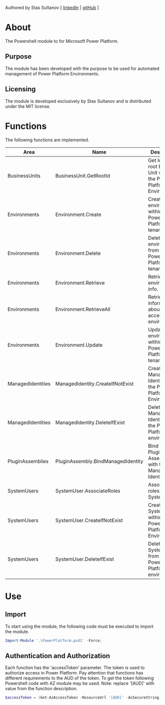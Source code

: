 Authored by Stas Sultanov [ [linkedIn](https://www.linkedin.com/in/stas-sultanov) | [gitHub](https://github.com/stas-sultanov) ]

# About

The Powershell module to  for Microsoft Power Platform.

## Purpose

The module has been developed with the purpose to be used for automated management of Power Platform Environments.

## Licensing

The module is developed exclusively by Stas Sultanov and is distributed under the MIT license.

# Functions

The following functions are implemented.

| Area              | Name                               | Description
| ---               | ----                               | ----
| BusinessUnits     | BusinessUnit.GetRootId             | Get Id of the root Business Unit within the Power Platform Environment.
| Environments      | Environment.Create                 | Create an environment within the Power Platform tenant.
| Environments      | Environment.Delete                 | Delete an environment from the Power Platform tenant.
| Environments      | Environment.Retrieve               | Retrieve an environment info.
| Environments      | Environment.RetrieveAll            | Retrieve information about all accessible environments.
| Environments      | Environment.Update                 | Update an environment within the Power Platform tenant.
| ManagedIdentities | ManagedIdentity.CreateIfNotExist   | Create a Managed Identity within the Power Platform Environment.
| ManagedIdentities | ManagedIdentity.DeleteIfExist      | Delete a Managed Identity from the Power Platform environment.
| PluginAssemblies  | PluginAssembly.BindManagedIdentity | Bind the Plugin Assembly with the Managed Identity.
| SystemUsers       | SystemUser.AssociateRoles          | Associate roles to the System User.
| SystemUsers       | SystemUser.CreateIfNotExist        | Create a System User within the Power Platform Environment.
| SystemUsers       | SystemUser.DeleteIfExist           | Delete a System User from the Power Platform environment.

# Use

## Import

To start using the module, the following code must be executed to import the module.

```powershell
Import-Module '.\PowerPlatform.psd1' -Force;
```

## Authentication and Authorization

Each function has the 'accessToken' parameter.
The token is used to authorize access in Power Platform.
Pay attention that functions has different requirements to the AUD of the token.
To get the token following Powershell code with AZ module may be used.
Note: replace '[AUD]' with value from the function description.

```powershell
$accessToken = (Get-AzAccessToken -ResourceUrl '[AUD]' -AsSecureString).Token;
```